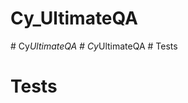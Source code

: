 # Cy_UltimateQA
#   C y _ U l t i m a t e Q A  
 #   C y _ U l t i m a t e Q A  
 # Tests
# Tests
